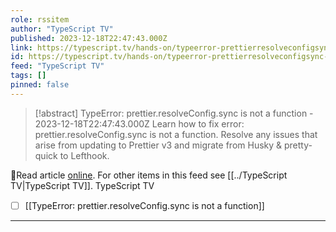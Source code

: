 ```yaml
---
role: rssitem
author: "TypeScript TV"
published: 2023-12-18T22:47:43.000Z
link: https://typescript.tv/hands-on/typeerror-prettierresolveconfigsync-is-not-a-function/
id: https://typescript.tv/hands-on/typeerror-prettierresolveconfigsync-is-not-a-function/
feed: "TypeScript TV"
tags: []
pinned: false
---
```

> [!abstract] TypeError: prettier.resolveConfig.sync is not a function - 2023-12-18T22:47:43.000Z
> Learn how to fix error: prettier.resolveConfig.sync is not a function. Resolve any issues that arise from updating to Prettier v3 and migrate from Husky & pretty-quick to Lefthook.

🔗Read article [online](https://typescript.tv/hands-on/typeerror-prettierresolveconfigsync-is-not-a-function/). For other items in this feed see [[../TypeScript TV|TypeScript TV]].
TypeScript TV
- [ ] [[TypeError꞉ prettier․resolveConfig․sync is not a function]]
- - -
